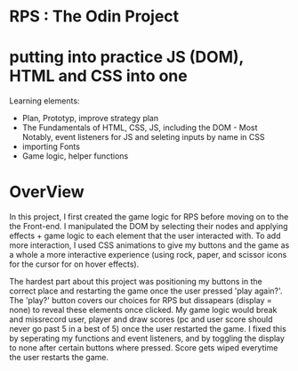 # RPS : The Odin Project

# putting into practice JS (DOM), HTML and CSS into one 

Learning elements:
  - Plan, Prototyp, improve strategy plan
  - The Fundamentals of HTML, CSS, JS, including the DOM
        - Most Notably, event listeners for JS and seleting inputs by name in CSS
  - importing Fonts
  - Game logic, helper functions

# OverView

In this project, I first created the game logic for RPS before moving on to the the Front-end. I manipulated the DOM by selecting their nodes and applying effects + game logic to each element that the user interacted with. To add more interaction, I used CSS animations to give my buttons and the game as a whole a more interactive experience (using rock, paper, and scissor icons for the cursor for on hover effects). 

The hardest part about this project was positioning my buttons in the correct place and restarting the game once the user pressed 'play again?'. The 'play?' button covers our choices for RPS but dissapears (display = none) to reveal these elements once clicked. My game logic would break and missrecord user, player and draw scores (pc and user score should never go past 5 in a best of 5) once the user restarted the game. I fixed this by seperating my functions and event listeners, and by toggling the display to none after certain buttons where pressed. Score gets wiped everytime the user restarts the game.
  
